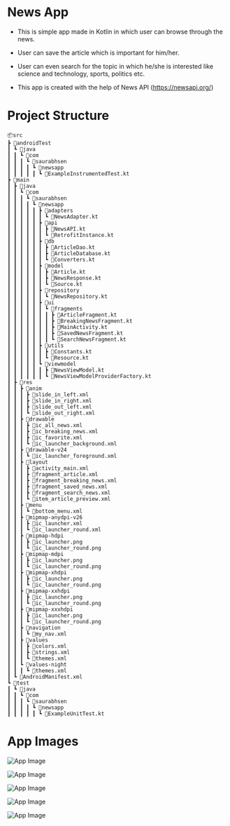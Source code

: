 # News App

* This is simple app made in Kotlin in which user can browse through the news. 

* User can save the article which is important for him/her.

* User can even search for the topic in which he/she is interested like science and technology, sports, politics etc.

* This app is created with the help of News API  (https://newsapi.org/)


# Project Structure

    📦src
    ┣ 📂androidTest
    ┃ ┗ 📂java
    ┃ ┃ ┗ 📂com
    ┃ ┃ ┃ ┗ 📂saurabhsen
    ┃ ┃ ┃ ┃ ┗ 📂newsapp
    ┃ ┃ ┃ ┃ ┃ ┗ 📜ExampleInstrumentedTest.kt
    ┣ 📂main
    ┃ ┣ 📂java
    ┃ ┃ ┗ 📂com
    ┃ ┃ ┃ ┗ 📂saurabhsen
    ┃ ┃ ┃ ┃ ┗ 📂newsapp
    ┃ ┃ ┃ ┃ ┃ ┣ 📂adapters
    ┃ ┃ ┃ ┃ ┃ ┃ ┗ 📜NewsAdapter.kt
    ┃ ┃ ┃ ┃ ┃ ┣ 📂api
    ┃ ┃ ┃ ┃ ┃ ┃ ┣ 📜NewsAPI.kt
    ┃ ┃ ┃ ┃ ┃ ┃ ┗ 📜RetrofitInstance.kt
    ┃ ┃ ┃ ┃ ┃ ┣ 📂db
    ┃ ┃ ┃ ┃ ┃ ┃ ┣ 📜ArticleDao.kt
    ┃ ┃ ┃ ┃ ┃ ┃ ┣ 📜ArticleDatabase.kt
    ┃ ┃ ┃ ┃ ┃ ┃ ┗ 📜Converters.kt
    ┃ ┃ ┃ ┃ ┃ ┣ 📂model
    ┃ ┃ ┃ ┃ ┃ ┃ ┣ 📜Article.kt
    ┃ ┃ ┃ ┃ ┃ ┃ ┣ 📜NewsResponse.kt
    ┃ ┃ ┃ ┃ ┃ ┃ ┗ 📜Source.kt
    ┃ ┃ ┃ ┃ ┃ ┣ 📂repository
    ┃ ┃ ┃ ┃ ┃ ┃ ┗ 📜NewsRepository.kt
    ┃ ┃ ┃ ┃ ┃ ┣ 📂ui
    ┃ ┃ ┃ ┃ ┃ ┃ ┗ 📂fragments
    ┃ ┃ ┃ ┃ ┃ ┃ ┃ ┣ 📜ArticleFragment.kt
    ┃ ┃ ┃ ┃ ┃ ┃ ┃ ┣ 📜BreakingNewsFragment.kt
    ┃ ┃ ┃ ┃ ┃ ┃ ┃ ┣ 📜MainActivity.kt
    ┃ ┃ ┃ ┃ ┃ ┃ ┃ ┣ 📜SavedNewsFragment.kt
    ┃ ┃ ┃ ┃ ┃ ┃ ┃ ┗ 📜SearchNewsFragment.kt
    ┃ ┃ ┃ ┃ ┃ ┣ 📂utils
    ┃ ┃ ┃ ┃ ┃ ┃ ┣ 📜Constants.kt
    ┃ ┃ ┃ ┃ ┃ ┃ ┗ 📜Resource.kt
    ┃ ┃ ┃ ┃ ┃ ┗ 📂viewmodel
    ┃ ┃ ┃ ┃ ┃ ┃ ┣ 📜NewsViewModel.kt
    ┃ ┃ ┃ ┃ ┃ ┃ ┗ 📜NewsViewModelProviderFactory.kt
    ┃ ┣ 📂res
    ┃ ┃ ┣ 📂anim
    ┃ ┃ ┃ ┣ 📜slide_in_left.xml
    ┃ ┃ ┃ ┣ 📜slide_in_right.xml
    ┃ ┃ ┃ ┣ 📜slide_out_left.xml
    ┃ ┃ ┃ ┗ 📜slide_out_right.xml
    ┃ ┃ ┣ 📂drawable
    ┃ ┃ ┃ ┣ 📜ic_all_news.xml
    ┃ ┃ ┃ ┣ 📜ic_breaking_news.xml
    ┃ ┃ ┃ ┣ 📜ic_favorite.xml
    ┃ ┃ ┃ ┗ 📜ic_launcher_background.xml
    ┃ ┃ ┣ 📂drawable-v24
    ┃ ┃ ┃ ┗ 📜ic_launcher_foreground.xml
    ┃ ┃ ┣ 📂layout
    ┃ ┃ ┃ ┣ 📜activity_main.xml
    ┃ ┃ ┃ ┣ 📜fragment_article.xml
    ┃ ┃ ┃ ┣ 📜fragment_breaking_news.xml
    ┃ ┃ ┃ ┣ 📜fragment_saved_news.xml
    ┃ ┃ ┃ ┣ 📜fragment_search_news.xml
    ┃ ┃ ┃ ┗ 📜item_article_preview.xml
    ┃ ┃ ┣ 📂menu
    ┃ ┃ ┃ ┗ 📜bottom_menu.xml
    ┃ ┃ ┣ 📂mipmap-anydpi-v26
    ┃ ┃ ┃ ┣ 📜ic_launcher.xml
    ┃ ┃ ┃ ┗ 📜ic_launcher_round.xml
    ┃ ┃ ┣ 📂mipmap-hdpi
    ┃ ┃ ┃ ┣ 📜ic_launcher.png
    ┃ ┃ ┃ ┗ 📜ic_launcher_round.png
    ┃ ┃ ┣ 📂mipmap-mdpi
    ┃ ┃ ┃ ┣ 📜ic_launcher.png
    ┃ ┃ ┃ ┗ 📜ic_launcher_round.png
    ┃ ┃ ┣ 📂mipmap-xhdpi
    ┃ ┃ ┃ ┣ 📜ic_launcher.png
    ┃ ┃ ┃ ┗ 📜ic_launcher_round.png
    ┃ ┃ ┣ 📂mipmap-xxhdpi
    ┃ ┃ ┃ ┣ 📜ic_launcher.png
    ┃ ┃ ┃ ┗ 📜ic_launcher_round.png
    ┃ ┃ ┣ 📂mipmap-xxxhdpi
    ┃ ┃ ┃ ┣ 📜ic_launcher.png
    ┃ ┃ ┃ ┗ 📜ic_launcher_round.png
    ┃ ┃ ┣ 📂navigation
    ┃ ┃ ┃ ┗ 📜my_nav.xml
    ┃ ┃ ┣ 📂values
    ┃ ┃ ┃ ┣ 📜colors.xml
    ┃ ┃ ┃ ┣ 📜strings.xml
    ┃ ┃ ┃ ┗ 📜themes.xml
    ┃ ┃ ┗ 📂values-night
    ┃ ┃ ┃ ┗ 📜themes.xml
    ┃ ┗ 📜AndroidManifest.xml
    ┗ 📂test
    ┃ ┗ 📂java
    ┃ ┃ ┗ 📂com
    ┃ ┃ ┃ ┗ 📂saurabhsen
    ┃ ┃ ┃ ┃ ┗ 📂newsapp
    ┃ ┃ ┃ ┃ ┃ ┗ 📜ExampleUnitTest.kt


# App Images 

![App Image](https://github.com/saurabhsen24/NewsApp/blob/master/AppImages/News6.jpg?raw=true)

![App Image](https://github.com/saurabhsen24/NewsApp/blob/master/AppImages/News4.jpg?raw=true)

![App Image](https://github.com/saurabhsen24/NewsApp/blob/master/AppImages/News3.jpg?raw=true)

![App Image](https://github.com/saurabhsen24/NewsApp/blob/master/AppImages/News1.jpg?raw=true) 

![App Image](https://github.com/saurabhsen24/NewsApp/blob/master/AppImages/News5.jpg?raw=true)
